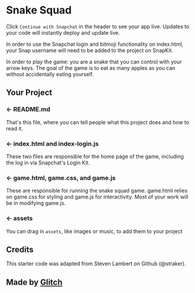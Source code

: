 Snake Squad
=================

Click `Continue with Snapchat` in the header to see your app live. Updates to your code will instantly deploy and update live.

In order to use the Snapchat login and bitmoji functionality on index.html, your Snap username will need to be added 
to the project on SnapKit. 

In order to play the game: you are a snake that you can control with your arrow keys. 
The goal of the game is to eat as many apples as you can without accidentally eating yourself. 


Your Project
------------

### ← README.md

That's this file, where you can tell people what this project does and how to read it.

### ← index.html and index-login.js 

These two files are responsible for the home page of the game, including the log in via Snapchat's Login Kit. 

### ← game.html, game.css, and game.js

These are responsible for running the snake squad game. game.html relies on game.css for styling and game.js for interactivity. 
Most of your work will be in modifying game.js. 

### ← assets

You can drag in `assets`, like images or music, to add them to your project


Credits
------------
This starter code was adapted from Steven Lambert on Github (@straker).

Made by [Glitch](https://brandan-snake.glitch.me/)
-------------------
